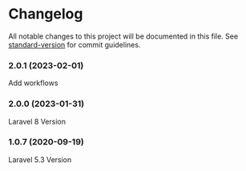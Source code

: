 # Changelog

All notable changes to this project will be documented in this file. See [standard-version](https://github.com/conventional-changelog/standard-version) for commit guidelines.

### 2.0.1 (2023-02-01)

Add workflows

### 2.0.0 (2023-01-31)

Laravel 8 Version

### 1.0.7 (2020-09-19)

Laravel 5.3 Version
